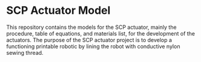 # SCP Actuator Model

This repository contains the models for the SCP actuator, mainly the procedure, table of equations, and materials list, for the development of the actuators. The purpose of the SCP actuator project is to develop a functioning printable robotic by lining the robot with conductive nylon sewing thread.

